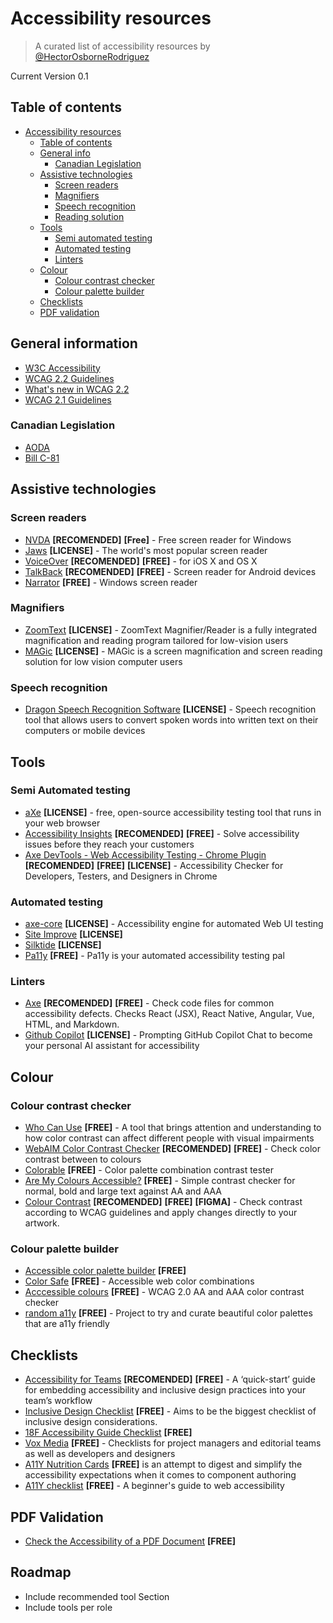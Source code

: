 # Accessibility resources

> A curated list of accessibility resources by [@HectorOsborneRodriguez](https://www.linkedin.com/in/hectorosbornerodriguez/)

Current Version 0.1

## Table of contents

- [Accessibility resources](#accessibility-resources)
  - [Table of contents](#table-of-contents)
  - [General info](#general-info)
    - [Canadian Legislation](#canadian-legislation)
  - [Assistive technologies](#assistive-technologies)
    - [Screen readers](#screen-readers)
    - [Magnifiers](#magnifiers)
    - [Speech recognition](#speech-recognition)
    - [Reading solution](#reading-solution)
  - [Tools](#tools)
    - [Semi automated testing](#semi-automated-testing)
    - [Automated testing](#automated-testing)
    - [Linters](#linters)
  - [Colour](#colour)
    - [Colour contrast checker](#colour-contrast-checker)
    - [Colour palette builder](#colour-palette-builder)
  - [Checklists](#checklists)
  - [PDF validation](#pdf-validation)
  
 
## General information

- [W3C Accessibility](https://www.w3.org/standards/webdesign/accessibility)
- [WCAG 2.2 Guidelines](https://www.w3.org/TR/WCAG22/)
- [What's new in WCAG 2.2](https://www.w3.org/WAI/standards-guidelines/wcag/new-in-22/)
- [WCAG 2.1 Guidelines](https://www.w3.org/TR/WCAG21/)

### Canadian Legislation

- [AODA](https://www.aoda.ca/the-act/)
- [Bill C-81](https://www.parl.ca/DocumentViewer/en/42-1/bill/C-81/royal-assent)


## Assistive technologies

### Screen readers

- [NVDA](https://www.nvaccess.org/) **[RECOMENDED]** **[Free]** - Free screen reader for Windows
- [Jaws](http://www.freedomscientific.com/Products/Blindness/JAWS) **[LICENSE]** - The world's most popular screen reader
- [VoiceOver](https://www.apple.com/accessibility/mac/vision/)  **[RECOMENDED]** **[FREE]** - for iOS X and OS X
- [TalkBack](https://play.google.com/store/apps/details?id=com.google.android.marvin.talkback&hl=en_GB)  **[RECOMENDED]** **[FREE]** - Screen reader for Android devices
- [Narrator](https://support.microsoft.com/en-us/help/17173/windows-10-hear-text-read-aloud) **[FREE]** - Windows screen reader

### Magnifiers

- [ZoomText](https://www.zoomtext.com/products/zoomtext-magnifierreader/) **[LICENSE]** - ZoomText Magnifier/Reader is a fully integrated magnification and reading program tailored for low-vision users
- [MAGic](http://www.freedomscientific.com/Products/LowVIsion/MAGic) **[LICENSE]** - MAGic is a screen magnification and screen reading solution for low vision computer users

### Speech recognition

- [Dragon Speech Recognition Software](https://www.nuance.com/dragon.html) **[LICENSE]** - Speech recognition tool that  allows users to convert spoken words into written text on their computers or mobile devices

## Tools

### Semi Automated testing
- [aXe](https://www.deque.com/products/axe/) **[LICENSE]** - free, open-source accessibility testing tool that runs in your web browser
- [Accessibility Insights](https://accessibilityinsights.io/)  **[RECOMENDED]** **[FREE]** - Solve accessibility issues before they reach your customers
- [Axe DevTools - Web Accessibility Testing - Chrome Plugin](https://chromewebstore.google.com/detail/axe-devtools-web-accessib/lhdoppojpmngadmnindnejefpokejbdd?hl=en)  **[RECOMENDED]** **[FREE]** **[LICENSE]** - Accessibility Checker for Developers, Testers, and Designers in Chrome

### Automated testing

- [axe-core](https://github.com/dequelabs/axe-core) **[LICENSE]** - Accessibility engine for automated Web UI testing
- [Site Improve](https://www.siteimprove.com/) **[LICENSE]**
- [Silktide](https://silktide.com/) **[LICENSE]**
- [Pa11y](https://github.com/pa11y/pa11y) **[FREE]** - Pa11y is your automated accessibility testing pal


### Linters
- [Axe](https://marketplace.visualstudio.com/items?itemName=deque-systems.vscode-axe-linter)  **[RECOMENDED]** **[FREE]** - Check code files for common accessibility defects. Checks React (JSX), React Native, Angular, Vue, HTML, and Markdown.
- [Github Copilot](https://github.blog/developer-skills/github/prompting-github-copilot-chat-to-become-your-personal-ai-assistant-for-accessibility/) **[LICENSE]** - Prompting GitHub Copilot Chat to become your personal AI assistant for accessibility

## Colour

### Colour contrast checker
- [Who Can Use](https://whocanuse.com/) **[FREE]** - A tool that brings attention and understanding to how color contrast can affect different people with visual impairments
- [WebAIM Color Contrast Checker](https://webaim.org/resources/contrastchecker/)  **[RECOMENDED]** **[FREE]** - Check color contrast between to colours
- [Colorable](http://jxnblk.com/colorable/) **[FREE]** - Color palette combination contrast tester
- [Are My Colours Accessible?](http://www.aremycoloursaccessible.com) **[FREE]** - Simple contrast checker for normal, bold and large text against AA and AAA
- [Colour Contrast](https://www.figma.com/community/plugin/937465522075454889)  **[RECOMENDED]** **[FREE]** **[FIGMA]** - Check contrast according to WCAG guidelines and apply changes directly to your artwork.
  
### Colour palette builder

- [Accessible color palette builder](https://toolness.github.io/accessible-color-matrix/) **[FREE]**
- [Color Safe](http://colorsafe.co/) **[FREE]** - Accessible web color combinations
- [Acccessible colours](http://accessible-colors.com/) **[FREE]** - WCAG 2.0 AA and AAA color contrast checker
- [random a11y](https://www.randoma11y.com/) **[FREE]** - Project to try and curate beautiful color palettes that are a11y friendly

## Checklists

- [Accessibility for Teams](https://accessibility.digital.gov/)  **[RECOMENDED]** **[FREE]**  - A ‘quick-start’ guide for embedding accessibility and inclusive design practices into your team’s workflow
- [Inclusive Design Checklist](https://github.com/Heydon/inclusive-design-checklist/) **[FREE]**  - Aims to be the biggest checklist of inclusive design considerations.
- [18F Accessibility Guide Checklist](https://accessibility.18f.gov/checklist/) **[FREE]** 
- [Vox Media](http://accessibility.voxmedia.com/) **[FREE]**  - Checklists for project managers and editorial teams as well as developers and designers
- [A11Y Nutrition Cards](https://davatron5000.github.io/a11y-nutrition-cards/) **[FREE]**  is an attempt to digest and simplify the accessibility expectations when it comes to component authoring
- [A11Y checklist](http://a11yproject.com/checklist.html) **[FREE]**  - A beginner's guide to web accessibility

## PDF Validation

- [Check the Accessibility of a PDF Document](http://checkers.eiii.eu/en/pdfcheck/) **[FREE]** 




## Roadmap
- Include recommended tool Section
- Include tools per role
